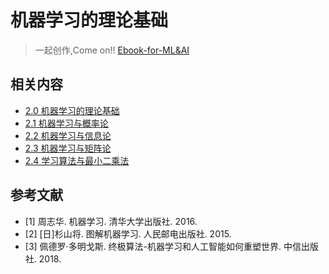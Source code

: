 # 机器学习的理论基础

> 一起创作,Come on!! [Ebook-for-ML&AI](https://github.com/media-tm/MTOpenML)

## 相关内容

* [2.0 机器学习的理论基础](./20-ml-basic-theory.md)
* [2.1 机器学习与概率论](./21-ml-probability-theory.md)
* [2.2 机器学习与信息论](./22-ml-info-theory.md)
* [2.3 机器学习与矩阵论](./23-ml-matrix.md)
* [2.4 学习算法与最小二乘法](./24-ml-learning-least-squares.md)

## 参考文献

- [1] 周志华. 机器学习. 清华大学出版社. 2016.
- [2] [日]杉山将. 图解机器学习. 人民邮电出版社. 2015.
- [3] 佩德罗·多明戈斯. 终极算法-机器学习和人工智能如何重塑世界. 中信出版社. 2018.
